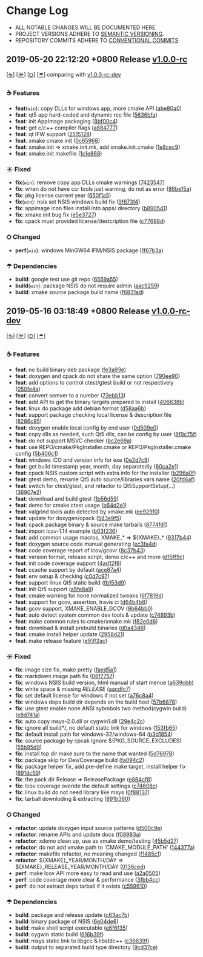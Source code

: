 # Change Log

- ALL NOTABLE CHANGES WILL BE DOCUMENTED HERE.
- PROJECT VERSIONS ADHERE TO [SEMANTIC VERSIONING](http://semver.org).
- REPOSITORY COMMITS ADHERE TO [CONVENTIONAL COMMITS](https://conventionalcommits.org).


## 2019-05-20 22:12:20 +0800 Release [v1.0.0-rc](https://github.com/gkide/xmake/releases/tag/v1.0.0-rc)

[[☕](#v_Features_201905202212200800)]
[[☀](#v_Fixed_201905202212200800)]
[[⛭](#v_Changed_201905202212200800)]
[[☂](#v_Dependencies_201905202212200800)]
comparing with [v1.0.0-rc-dev](https://github.com/gkide/xmake/compare/v1.0.0-rc-dev...v1.0.0-rc)

<span id = "v_Features_201905202212200800"></span>
### ☕ Features
- **feat**(`win`): copy DLLs for windows app, more cmake API ([abe80a0](https://github.com/gkide/xmake/commit/abe80a0))
- **feat**: qt5 app hard-coded and dynamic rcc file ([5636bfa](https://github.com/gkide/xmake/commit/5636bfa))
- **feat**: init AppImage packaging ([8bf00c4](https://github.com/gkide/xmake/commit/8bf00c4))
- **feat**: get c/c++ compiler flags ([a884777](https://github.com/gkide/xmake/commit/a884777))
- **feat**: qt IFW support ([2515128](https://github.com/gkide/xmake/commit/2515128))
- **feat**: xmake cmake init ([0c65968](https://github.com/gkide/xmake/commit/0c65968))
- **feat**: xmake.init => xmake.init.mk, add xmake.init.cmake ([1e8cec9](https://github.com/gkide/xmake/commit/1e8cec9))
- **feat**: xmake.init makefile ([1c1e868](https://github.com/gkide/xmake/commit/1c1e868))

<span id = "v_Fixed_201905202212200800"></span>
### ☀ Fixed
- **fix**(`win`): remove copy app DLLs cmake warnings ([7423547](https://github.com/gkide/xmake/commit/7423547))
- **fix**: when do not have ccr tools just warning, do not as error ([86be15a](https://github.com/gkide/xmake/commit/86be15a))
- **fix**: pkg license current year ([650f1a5](https://github.com/gkide/xmake/commit/650f1a5))
- **fix**(`win`): nsis set NSIS windows build fix ([9f673f4](https://github.com/gkide/xmake/commit/9f673f4))
- **fix**: appimage icon files install into apps/ directory ([b890541](https://github.com/gkide/xmake/commit/b890541))
- **fix**: xmake init bug fix ([e5e3727](https://github.com/gkide/xmake/commit/e5e3727))
- **fix**: cpack must provided license/destcription file ([c77698d](https://github.com/gkide/xmake/commit/c77698d))

<span id = "v_Changed_201905202212200800"></span>
### ⛭ Changed
- **perf**(`win`): windows MinGW64 IFM/NSIS package ([1f67b3a](https://github.com/gkide/xmake/commit/1f67b3a))

<span id = "v_Dependencies_201905202212200800"></span>
### ☂ Dependencies
- **build**: google test use git repo ([6559a55](https://github.com/gkide/xmake/commit/6559a55))
- **build**(`win`): package NSIS do not require admin ([aac9259](https://github.com/gkide/xmake/commit/aac9259))
- **build**: xmake source package build name ([f6831ad](https://github.com/gkide/xmake/commit/f6831ad))

## 2019-05-16 03:18:49 +0800 Release [v1.0.0-rc-dev](https://github.com/gkide/xmake/releases/tag/v1.0.0-rc-dev)

[[☕](#v_Features_201905160318490800)]
[[☀](#v_Fixed_201905160318490800)]
[[⛭](#v_Changed_201905160318490800)]
[[☂](#v_Dependencies_201905160318490800)]

<span id = "v_Features_201905160318490800"></span>
### ☕ Features
- **feat**: no build binary deb package ([fe3a93e](https://github.com/gkide/xmake/commit/fe3a93e))
- **feat**: doxygen and cpack do not share the same option ([790ee90](https://github.com/gkide/xmake/commit/790ee90))
- **feat**: add options to control ctest/gtest build or not respectively ([050fe4a](https://github.com/gkide/xmake/commit/050fe4a))
- **feat**: convert semver to a number ([73ebb13](https://github.com/gkide/xmake/commit/73ebb13))
- **feat**: add API to get the binary targets prepared to install ([406638b](https://github.com/gkide/xmake/commit/406638b))
- **feat**: linux do package add debian format ([d58aa6b](https://github.com/gkide/xmake/commit/d58aa6b))
- **feat**: support package checking local license & description file ([8286c85](https://github.com/gkide/xmake/commit/8286c85))
- **feat**: doxygen enable local config by end user ([0d509e0](https://github.com/gkide/xmake/commit/0d509e0))
- **feat**: copy dlls as needed, such Qt5 dlls, can be config by user ([8f9c75f](https://github.com/gkide/xmake/commit/8f9c75f))
- **feat**: do not support MSVC checker ([bc2e69a](https://github.com/gkide/xmake/commit/bc2e69a))
- **feat**: use REPO/cmake/PkgInstaller.cmake or REPO/PkgInstaller.cmake config ([5b406c1](https://github.com/gkide/xmake/commit/5b406c1))
- **feat**: windows ICO and version info for exe ([0e2d7c9](https://github.com/gkide/xmake/commit/0e2d7c9))
- **feat**: get build timestamp year, month, day separatedly ([60ca2e1](https://github.com/gkide/xmake/commit/60ca2e1))
- **feat**: cpack NSIS custom script with extra info for the installer ([b296a0f](https://github.com/gkide/xmake/commit/b296a0f))
- **feat**: gtest demo, rename Qt5 auto source/libraries vars name ([20fd6af](https://github.com/gkide/xmake/commit/20fd6af))
- **feat**: switch for ctest/gtest, and refactor to Qt5SupportSetup(...) ([36907e2](https://github.com/gkide/xmake/commit/36907e2))
- **feat**: download and build gtest ([1b56d59](https://github.com/gkide/xmake/commit/1b56d59))
- **feat**: demo for cmake ctest usage ([b64d2e1](https://github.com/gkide/xmake/commit/b64d2e1))
- **feat**: valgrind tools auto detected by xmake.mk ([ee929f0](https://github.com/gkide/xmake/commit/ee929f0))
- **feat**: update for doxygen/cpack ([583e9f5](https://github.com/gkide/xmake/commit/583e9f5))
- **feat**: cpack package binary & source make tarballs ([8774fd1](https://github.com/gkide/xmake/commit/8774fd1))
- **feat**: import lcov-1.14 example ([b03f236](https://github.com/gkide/xmake/commit/b03f236))
- **feat**: add common usage macros, XMAKE_* => ${XMAKE}_* ([9317b44](https://github.com/gkide/xmake/commit/9317b44))
- **feat**: doxygen source code manual generating ([ec3fa4d](https://github.com/gkide/xmake/commit/ec3fa4d))
- **feat**: code coverage report of lcov/gcovr ([8c37b43](https://github.com/gkide/xmake/commit/8c37b43))
- **feat**: version format, release script, demo c/c++ and more ([d15ff9c](https://github.com/gkide/xmake/commit/d15ff9c))
- **feat**: init code coverage support ([4ad12f8](https://github.com/gkide/xmake/commit/4ad12f8))
- **feat**: ccache support by default ([ace87a4](https://github.com/gkide/xmake/commit/ace87a4))
- **feat**: env setup & checking ([c0d7c97](https://github.com/gkide/xmake/commit/c0d7c97))
- **feat**: support linux Qt5 static build ([fb153d9](https://github.com/gkide/xmake/commit/fb153d9))
- **feat**: init Qt5 support ([a5fe8a9](https://github.com/gkide/xmake/commit/a5fe8a9))
- **feat**: cmake warning for none normalized tweaks ([6f7819d](https://github.com/gkide/xmake/commit/6f7819d))
- **feat**: support for gcov, assertion, travis ci ([d64b4b8](https://github.com/gkide/xmake/commit/d64b4b8))
- **feat**: gcov support, XMAKE_ENABLE_GCOV ([9b64bb0](https://github.com/gkide/xmake/commit/9b64bb0))
- **feat**: auto detect system common dev tools & update ([c74893b](https://github.com/gkide/xmake/commit/c74893b))
- **feat**: make common rules to cmake/xmake.mk ([f82e0d6](https://github.com/gkide/xmake/commit/f82e0d6))
- **feat**: download & install prebuild binaries ([d0a4346](https://github.com/gkide/xmake/commit/d0a4346))
- **feat**: cmake install helper update ([2958d21](https://github.com/gkide/xmake/commit/2958d21))
- **feat**: make release feature ([e93f2ac](https://github.com/gkide/xmake/commit/e93f2ac))

<span id = "v_Fixed_201905160318490800"></span>
### ☀ Fixed
- **fix**: image size fix, make pretty ([faed5a1](https://github.com/gkide/xmake/commit/faed5a1))
- **fix**: markdown image path fix ([06f7757](https://github.com/gkide/xmake/commit/06f7757))
- **fix**: windows NSIS build version, html manual of start menue ([a639cbb](https://github.com/gkide/xmake/commit/a639cbb))
- **fix**: white space & missing _RELEASE_ ([aacdfc7](https://github.com/gkide/xmake/commit/aacdfc7))
- **fix**: set default license for windows if not set ([a76c8a4](https://github.com/gkide/xmake/commit/a76c8a4))
- **fix**: windows deps build dir depends on the build host ([57b6878](https://github.com/gkide/xmake/commit/57b6878))
- **fix**: use gtest enable none ANSI sybmbols two method(cygwin build) ([e8d741a](https://github.com/gkide/xmake/commit/e8d741a))
- **fix**: auto copy msys-2.0.dll or cygwin1.dll ([29e4c2c](https://github.com/gkide/xmake/commit/29e4c2c))
- **fix**: ignore all build*/,  no default static link for windows ([153fb65](https://github.com/gkide/xmake/commit/153fb65))
- **fix**: default install path for windows-32/windows-64 ([b3d1854](https://github.com/gkide/xmake/commit/b3d1854))
- **fix**: source package by cpcak ignore ${PKG_SOURCE_EXCLUDES} ([55b95d9](https://github.com/gkide/xmake/commit/55b95d9))
- **fix**: install top dir make sure to the name that wanted ([5d76978](https://github.com/gkide/xmake/commit/5d76978))
- **fix**: package skip for Dev/Coverage build ([fa094c2](https://github.com/gkide/xmake/commit/fa094c2))
- **fix**: package helper fix, add pre-define make target, install helper fix ([891dc59](https://github.com/gkide/xmake/commit/891dc59))
- **fix**: the pack dir Release => ReleasePackage ([e884cf8](https://github.com/gkide/xmake/commit/e884cf8))
- **fix**: lcov coverage overide the default settings ([c74608c](https://github.com/gkide/xmake/commit/c74608c))
- **fix**: linux build do not need library like msys ([0f88137](https://github.com/gkide/xmake/commit/0f88137))
- **fix**: tarball downloding & extracting ([891b380](https://github.com/gkide/xmake/commit/891b380))

<span id = "v_Changed_201905160318490800"></span>
### ⛭ Changed
- **refactor**: update doxygen input source patterns ([d500c9e](https://github.com/gkide/xmake/commit/d500c9e))
- **refactor**: rename APIs and update docs ([f08983a](https://github.com/gkide/xmake/commit/f08983a))
- **refactor**: xdemo clean up, use as xmake demo/testing ([45b5d27](https://github.com/gkide/xmake/commit/45b5d27))
- **refactor**: do not add xmake path to 'CMAKE_MODULE_PATH' ([144377a](https://github.com/gkide/xmake/commit/144377a))
- **refactor**: makefile refactor, no meaning changed ([f1485c1](https://github.com/gkide/xmake/commit/f1485c1))
- **refactor**: ${XMAKE}_YEAR/MONTH/DAY => ${XMAKE}_RELEASE_YEAR/MONTH/DAY ([0136ced](https://github.com/gkide/xmake/commit/0136ced))
- **perf**: make lcov API more easy to read and use ([a2a0505](https://github.com/gkide/xmake/commit/a2a0505))
- **perf**: code coverage more clear & performance ([3fbb4cc](https://github.com/gkide/xmake/commit/3fbb4cc))
- **perf**: do not extract deps tarball if it exists ([c559610](https://github.com/gkide/xmake/commit/c559610))

<span id = "v_Dependencies_201905160318490800"></span>
### ☂ Dependencies
- **build**: package and release update ([c63ac7b](https://github.com/gkide/xmake/commit/c63ac7b))
- **build**: binary package of NSIS ([6e04de6](https://github.com/gkide/xmake/commit/6e04de6))
- **build**: make shell script executable ([e6f6f35](https://github.com/gkide/xmake/commit/e6f6f35))
- **build**: cygwin static build ([616b39f](https://github.com/gkide/xmake/commit/616b39f))
- **build**: msys static link to libgcc & libstdc++ ([c36639f](https://github.com/gkide/xmake/commit/c36639f))
- **build**: output to separated build type directory ([9cd37ce](https://github.com/gkide/xmake/commit/9cd37ce))
